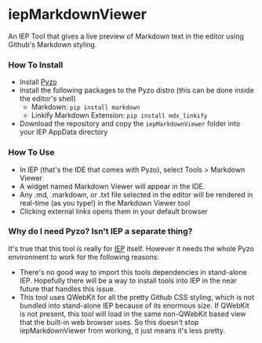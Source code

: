 iepMarkdownViewer
=================

An IEP Tool that gives a live preview of Markdown text in the editor using Github's Markdown styling.

### How To Install
- Install [Pyzo](http://www.pyzo.org)
- Install the following packages to the Pyzo distro (this can be done inside the editor's shell)
  * Markdown: `pip install markdown` 
  * Linkify Markdown Extension: `pip install mdx_linkify`
- Download the repository and copy the `iepMarkdownViewer` folder into your IEP AppData directory

### How To Use
- In IEP (that's the IDE that comes with Pyzo), select Tools > Markdown Viewer
- A widget named Markdown Viewer will appear in the IDE.
- Any .md, .markdown, or .txt file selected in the editor will be rendered in real-time (as you type!) in the Markdown Viewer tool
- Clicking external links opens them in your default browser

### Why do I need Pyzo? Isn't IEP a separate thing?
It's true that this tool is really for [IEP](http://www.iep-project.org/) itself. However it needs the whole Pyzo environment to work for the following reasons:
-  There's no good way to import this tools dependencies in stand-alone IEP. Hopefully there will be a way to install tools into IEP in the near future that handles this issue.
-  This tool uses QWebKit for all the pretty Github CSS styling, which is not bundled into stand-alone IEP because of its enormous size. If QWebKit is not present, this tool will load in the same non-QWebKit based view that the built-in web browser uses. So this doesn't stop iepMarkdownViewer from working, it just means it's less pretty.
